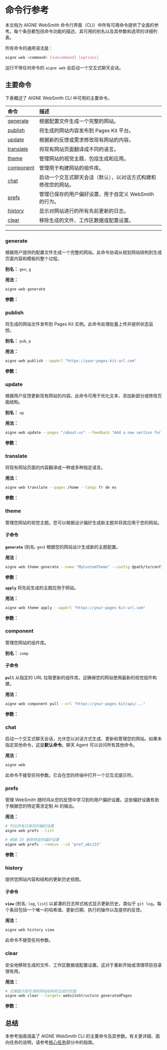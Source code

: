 # 命令行参考

本文档为 AIGNE WebSmith 命令行界面（CLI）中所有可用命令提供了全面的参考。每个条目都包括命令功能的描述、其可用的别名以及其参数和选项的详细列表。

所有命令的通用语法是：
```bash
aigne web <command> [subcommand] [options]
```

运行不带任何命令的 `aigne web` 会启动一个交互式聊天会话。

## 主要命令

下表概述了 AIGNE WebSmith CLI 中可用的主要命令。

| 命令 | 描述 |
| :--- | :--- |
| [generate](#generate) | 根据配置文件生成一个完整的网站。 |
| [publish](#publish) | 将生成的网站内容发布到 Pages Kit 平台。 |
| [update](#update) | 根据新的反馈或需求修改现有网站的内容。 |
| [translate](#translate) | 将现有网站页面翻译成不同的语言。 |
| [theme](#theme) | 管理网站的视觉主题，包括生成和应用。 |
| [component](#component) | 管理用于构建网站的组件库。 |
| [chat](#chat) | 启动一个交互式聊天会话（默认），以对话方式构建和修改您的网站。 |
| [prefs](#prefs) | 管理已保存的用户偏好设置，用于自定义 WebSmith 的行为。 |
| [history](#history) | 显示对网站进行的所有先前更新的日志。 |
| [clear](#clear) | 移除生成的文件、工作区数据或配置设置。 |

---

### generate
根据用户提供的配置文件生成一个完整的网站。此命令协调从规划网站结构到生成页面内容和模板的整个过程。

**别名：** `gen`, `g`

**用法：**
```bash
aigne web generate
```

**参数：**

<x-field-group>
  <x-field data-name="config" data-type="String" data-required="false" data-desc="网站配置文件的路径。如果未提供，WebSmith 将在当前目录中查找默认配置文件。"></x-field>
  <x-field data-name="glossary" data-type="String" data-required="false" data-desc="包含术语表的文件，以确保生成内容中的术语一致性。使用 @<file> 格式。"></x-field>
  <x-field data-name="forceRegenerate" data-type="Boolean" data-required="false" data-desc="如果设置为 true，将强制重新生成所有页面，即使页面已存在。"></x-field>
</x-field-group>

### publish
将生成的网站文件发布到 Pages Kit 实例。此命令处理批量上传并提供状态监控。

**别名：** `pub`, `p`

**用法：**
```bash
aigne web publish --appUrl "https://your-pages-kit-url.com"
```

**参数：**

<x-field-group>
  <x-field data-name="appUrl" data-type="String" data-required="false" data-desc="目标 Pages Kit 网站的基础 URL，页面将发布到此网站。"></x-field>
  <x-field data-name="with-navigations" data-type="String" data-required="false" data-desc="随页面一起发布网站导航数据。选项为 'flat' 或 'menu'。默认为 'menu'。"></x-field>
  <x-field data-name="with-locales" data-type="Boolean" data-required="false" data-desc="如果设置为 true，则发布网站的区域设置和语言设置。"></x-field>
</x-field-group>

### update
根据用户反馈更新现有网站的内容。此命令可用于优化文本、添加新部分或修改页面结构。

**别名：** `up`

**用法：**
```bash
aigne web update --pages "/about-us" --feedback "Add a new section for team members."
```

**参数：**

<x-field-group>
  <x-field data-name="pages" data-type="Array" data-required="false" data-desc="要更新的页面路径数组（例如 /about-us, /contact）。"></x-field>
  <x-field data-name="feedback" data-type="String" data-required="false" data-desc="关于内容所需更改或改进的详细描述。"></x-field>
  <x-field data-name="glossary" data-type="String" data-required="false" data-desc="包含术语表的文件，以确保一致性。使用 @<file> 格式。"></x-field>
</x-field-group>

### translate
将现有网站页面的内容翻译成一种或多种指定语言。

**用法：**
```bash
aigne web translate --pages /home --langs fr de es
```

**参数：**

<x-field-group>
  <x-field data-name="pages" data-type="Array" data-required="false" data-desc="要翻译的页面路径数组。"></x-field>
  <x-field data-name="langs" data-type="Array" data-required="false" data-desc="一个由空格分隔的语言代码列表，用于指定内容要翻译成的语言。可用代码包括：en, zh, zh-TW, ja, fr, de, es, it, ru, ko, pt, ar。"></x-field>
  <x-field data-name="feedback" data-type="String" data-required="false" data-desc="用于提高翻译质量的具体说明或反馈。"></x-field>
  <x-field data-name="glossary" data-type="String" data-required="false" data-desc="包含术语表的文件，以确保翻译的一致性。使用 @<file> 格式。"></x-field>
</x-field-group>

### theme
管理您网站的视觉主题。您可以根据设计偏好生成新主题并将其应用于您的网站。

#### 子命令

**`generate`** (别名: `gen`)
根据您的网站设计生成新的主题配置。

**用法：**
```bash
aigne web theme generate --name "MyCustomTheme" --config @path/to/config.yaml
```

**参数：**

<x-field-group>
  <x-field data-name="name" data-type="String" data-required="false" data-desc="新主题的唯一名称。"></x-field>
  <x-field data-name="config" data-type="String" data-required="false" data-desc="用于作为主题基础的网站配置文件的路径。"></x-field>
</x-field-group>

**`apply`**
将先前生成的主题应用于网站。

**用法：**
```bash
aigne web theme apply --appUrl "https://your-pages-kit-url.com"
```

**参数：**

<x-field-group>
  <x-field data-name="appUrl" data-type="String" data-required="false" data-desc="将应用主题的目标 Pages Kit 网站的基础 URL。"></x-field>
</x-field-group>

### component
管理您网站的组件库。

**别名：** `comp`

#### 子命令

**`pull`**
从指定的 URL 拉取更新的组件库。这确保您的网站使用最新的视觉组件构建。

**用法：**
```bash
aigne web component pull --url "https://your-pages-kit/api/..."
```

**参数：**

<x-field-group>
  <x-field data-name="url" data-type="String" data-required="true" data-desc="由您的 Pages Kit 实例提供的用于拉取组件库的完整 URL。"></x-field>
</x-field-group>

### chat
启动一个交互式聊天会话，允许您以对话方式生成、更新和管理您的网站。如果未指定其他命令，这是**默认命令**。聊天 Agent 可以访问所有其他命令。

**用法：**
```bash
aigne web
```

此命令不接受任何参数。它会在您的终端中打开一个交互式提示符。

### prefs
管理 WebSmith 随时间从您的反馈中学习到的用户偏好设置。这些偏好设置有助于根据您的特定需求定制 AI 的输出。

**用法：**
```bash
# 列出所有已保存的偏好设置
aigne web prefs --list

# 根据 ID 删除特定的偏好设置
aigne web prefs --remove --id "pref_abc123"
```

**参数：**

<x-field-group>
  <x-field data-name="--list" data-type="Flag" data-required="false" data-desc="以格式化列表形式显示所有已保存的用户偏好设置。"></x-field>
  <x-field data-name="--remove" data-type="Flag" data-required="false" data-desc="删除一个或多个偏好设置。需要 --id 参数，否则将提示进行选择。"></x-field>
  <x-field data-name="--toggle" data-type="Flag" data-required="false" data-desc="切换一个或多个偏好设置的激活状态。需要 --id 参数，否则将提示进行选择。"></x-field>
  <x-field data-name="--id" data-type="Array" data-required="false" data-desc="要管理的偏好设置 ID 数组（删除或切换）。仅在非交互式使用 --remove 或 --toggle 时需要。"></x-field>
</x-field-group>

### history
提供您网站内容和结构的更新历史视图。

#### 子命令

**`view`** (别名: `log`, `list`)
以紧凑的日志样式格式显示更新历史，类似于 `git log`。每个条目包括一个唯一的哈希值、更新日期、执行的操作以及提供的反馈。

**用法：**
```bash
aigne web history view
```

此命令不接受任何参数。

### clear
安全地移除生成的文件、工作区数据或配置设置。这对于重新开始或清理项目目录很有用。

**用法：**
```bash
# 无需提示即可清除网站结构和生成的页面
aigne web clear --targets websiteStructure generatedPages
```

**参数：**

<x-field-group>
  <x-field data-name="targets" data-type="Array" data-required="false" data-desc="无需提示即可清除的项目数组。可能的值：websiteStructure, generatedPages, websiteConfig, deploymentConfig, authTokens, mediaDescription。"></x-field>
  <x-field data-name="pagesDir" data-type="String" data-required="false" data-desc="覆盖源页面的默认目录路径。"></x-field>
  <x-field data-name="tmpDir" data-type="String" data-required="false" data-desc="覆盖临时工作区的默认目录路径。"></x-field>
  <x-field data-name="outputDir" data-type="String" data-required="false" data-desc="覆盖生成页面的默认目录路径。"></x-field>
  <x-field data-name="configPath" data-type="String" data-required="false" data-desc="覆盖配置文件的默认路径。"></x-field>
</x-field-group>

## 总结

本参考指南涵盖了 AIGNE WebSmith CLI 的主要命令及其参数。有关更详细、面向任务的说明，请参考[核心任务](./core-tasks.md)部分中的指南。